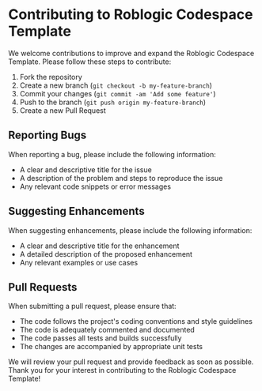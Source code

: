 # Contributing to Roblogic Codespace Template

We welcome contributions to improve and expand the Roblogic Codespace Template. Please follow these steps to contribute:

1. Fork the repository
2. Create a new branch (`git checkout -b my-feature-branch`)
3. Commit your changes (`git commit -am 'Add some feature'`)
4. Push to the branch (`git push origin my-feature-branch`)
5. Create a new Pull Request

## Reporting Bugs

When reporting a bug, please include the following information:

- A clear and descriptive title for the issue
- A description of the problem and steps to reproduce the issue
- Any relevant code snippets or error messages

## Suggesting Enhancements

When suggesting enhancements, please include the following information:

- A clear and descriptive title for the enhancement
- A detailed description of the proposed enhancement
- Any relevant examples or use cases

## Pull Requests

When submitting a pull request, please ensure that:

- The code follows the project's coding conventions and style guidelines
- The code is adequately commented and documented
- The code passes all tests and builds successfully
- The changes are accompanied by appropriate unit tests

We will review your pull request and provide feedback as soon as possible. Thank you for your interest in contributing to the Roblogic Codespace Template!
